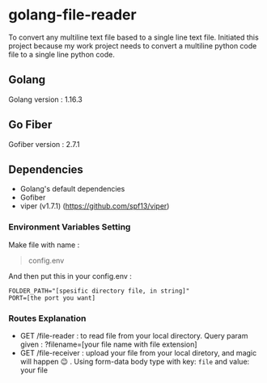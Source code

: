# golang-file-reader

To convert any multiline text file based to a single line text file. Initiated this project because my work project needs to convert a multiline python code file to a single line python code.

## Golang

Golang version : 1.16.3

## Go Fiber

Gofiber version : 2.7.1

## Dependencies

- Golang's default dependencies
- Gofiber
- viper (v1.7.1) (https://github.com/spf13/viper)

### Environment Variables Setting

Make file with name :
> config.env

And then put this in your config.env :

```
FOLDER_PATH="[spesific directory file, in string]"
PORT=[the port you want]
```

### Routes Explanation

* GET /file-reader : to read file from your local directory. Query param given : ?filename=[your file name with file extension] 
* GET /file-receiver : upload your file from your local diretory, and magic will happen :wink: . Using form-data body type with key: `file` and value: your file
